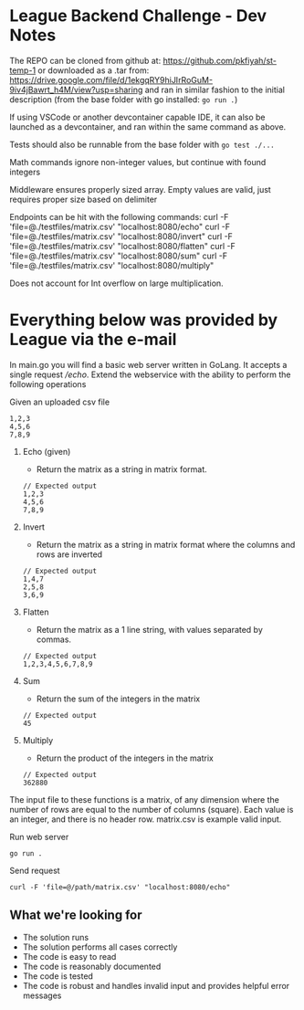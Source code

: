 # League Backend Challenge - Dev Notes

The REPO can be cloned from github at: https://github.com/pkfiyah/st-temp-1
or downloaded as a .tar from: https://drive.google.com/file/d/1ekgqRY9hiJIrRoGuM-9iv4jBawrt_h4M/view?usp=sharing 
and ran in similar fashion to the initial description (from the base folder with go installed: `go run .`)

If using VSCode or another devcontainer capable IDE, it can also be launched as a devcontainer, and ran within the same command as above.

Tests should also be runnable from the base folder with `go test ./...`

Math commands ignore non-integer values, but continue with found integers

Middleware ensures properly sized array. Empty values are valid, just requires proper size based on delimiter

Endpoints can be hit with the following commands:
curl -F 'file=@./testfiles/matrix.csv' "localhost:8080/echo"
curl -F 'file=@./testfiles/matrix.csv' "localhost:8080/invert"
curl -F 'file=@./testfiles/matrix.csv' "localhost:8080/flatten"
curl -F 'file=@./testfiles/matrix.csv' "localhost:8080/sum"
curl -F 'file=@./testfiles/matrix.csv' "localhost:8080/multiply"

Does not account for Int overflow on large multiplication.

# Everything below was provided by League via the e-mail 

In main.go you will find a basic web server written in GoLang. It accepts a single request _/echo_. Extend the webservice with the ability to perform the following operations

Given an uploaded csv file
```
1,2,3
4,5,6
7,8,9
```

1. Echo (given)
    - Return the matrix as a string in matrix format.
    
    ```
    // Expected output
    1,2,3
    4,5,6
    7,8,9
    ``` 
2. Invert
    - Return the matrix as a string in matrix format where the columns and rows are inverted
    ```
    // Expected output
    1,4,7
    2,5,8
    3,6,9
    ``` 
3. Flatten
    - Return the matrix as a 1 line string, with values separated by commas.
    ```
    // Expected output
    1,2,3,4,5,6,7,8,9
    ``` 
4. Sum
    - Return the sum of the integers in the matrix
    ```
    // Expected output
    45
    ``` 
5. Multiply
    - Return the product of the integers in the matrix
    ```
    // Expected output
    362880
    ``` 

The input file to these functions is a matrix, of any dimension where the number of rows are equal to the number of columns (square). Each value is an integer, and there is no header row. matrix.csv is example valid input.  

Run web server
```
go run .
```

Send request
```
curl -F 'file=@/path/matrix.csv' "localhost:8080/echo"
```

## What we're looking for

- The solution runs
- The solution performs all cases correctly
- The code is easy to read
- The code is reasonably documented
- The code is tested
- The code is robust and handles invalid input and provides helpful error messages
